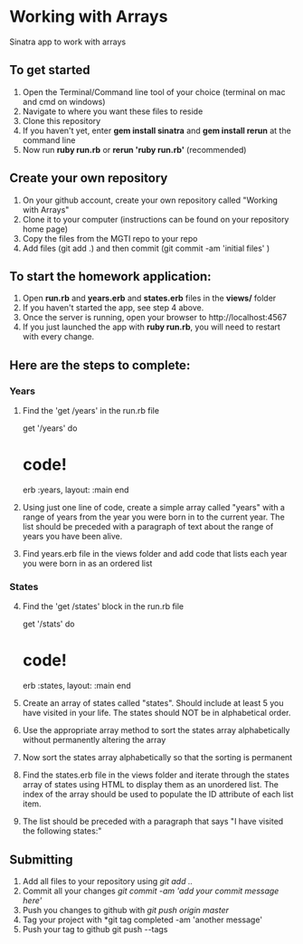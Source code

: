 # Working with Arrays
Sinatra app to work with arrays

## To get started

1. Open the Terminal/Command line tool of your choice (terminal on mac and cmd on windows)
2. Navigate to where you want these files to reside
2. Clone this repository
3. If you haven't yet, enter **gem install sinatra** and **gem install rerun** at the command line
4. Now run **ruby run.rb** or **rerun 'ruby run.rb'** (recommended)

## Create your own repository
1. On your github account, create your own repository called "Working with Arrays"
2. Clone it to your computer (instructions can be found on your repository home page)
3. Copy the files from the MGTI repo to your repo
4. Add files (git add .) and then commit (git commit -am 'initial files' )

## To start the homework application:

1. Open **run.rb** and  **years.erb** and **states.erb** files in the **views/** folder
2. If you haven't started the app, see step 4 above.
3. Once the server is running, open your browser to http://localhost:4567
4. If you just launched the app with **ruby run.rb**, you will need to restart with every change.

## Here are the steps to complete:

### Years
1. Find the 'get /years' in the run.rb file

	get '/years' do
	  # code!
	  erb :years, layout: :main
	end

2. Using just one line of code, create a simple array called "years" with a range of years from the year you were born in to the current year. The list should be preceded with a paragraph of text about the range of years you have been alive.

3. Find years.erb file in the views folder and add code that lists each year you were born in as an ordered list

### States
4. Find the 'get /states' block in the run.rb file

	get '/stats' do
	  # code!
	  erb :states, layout: :main
	end
	
5. Create an array of states called "states". Should include at least 5 you have visited in your life. The states should NOT be in alphabetical order.

6. Use the appropriate array method to sort the states array alphabetically without permanently altering the array

7. Now sort the states array alphabetically so that the sorting is permanent

8. Find the states.erb file in the views folder and iterate through the states array of states using HTML to display them as an unordered list. The index of the array should be used to populate the ID attribute of each list item.

9. The list should be preceded with a paragraph that says "I have visited the following states:"

## Submitting

1. Add all files to your repository using *git add ..*
2. Commit all your changes *git commit -am 'add your commit message here'*
3. Push you changes to github with *git push origin master*
4. Tag your project with *git tag completed -am 'another message'
5. Push your tag to github git push --tags
